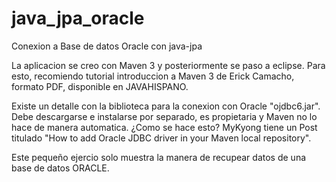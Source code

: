 # java_jpa_oracle

Conexion a Base de datos Oracle con java-jpa

La aplicacion se creo con Maven 3 y posteriormente se paso a eclipse. Para esto, recomiendo tutorial introduccion a Maven 3 de Erick Camacho, formato PDF, disponible en JAVAHISPANO. 

Existe un detalle con la biblioteca para la conexion con Oracle "ojdbc6.jar". Debe descargarse e instalarse por separado, es propietaria y Maven no lo hace de manera automatica. ¿Como se hace esto? MyKyong tiene un Post titulado "How to add Oracle JDBC driver in your Maven local repository".

Este pequeño ejercio solo muestra la manera de recupear datos de una base de datos ORACLE.
